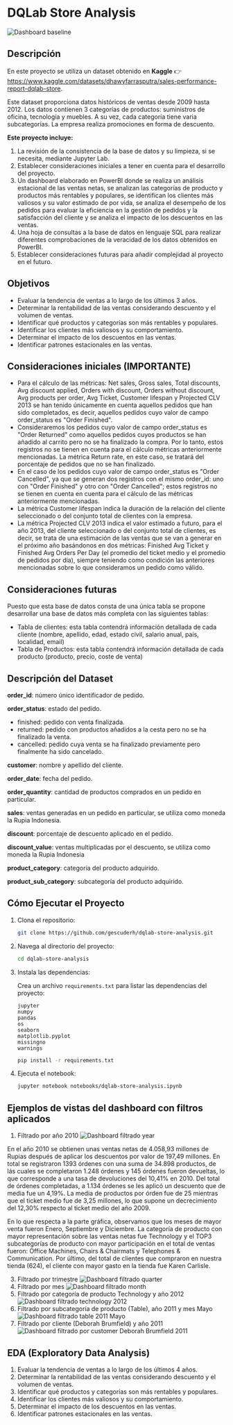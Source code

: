 # DQLab Store Analysis

![Dashboard baseline](images/filtrado-all.JPG)

## Descripción

En este proyecto se utiliza un dataset obtenido en **Kaggle** 👉 https://www.kaggle.com/datasets/dhawyfarrasputra/sales-performance-report-dqlab-store.

Este dataset proporciona datos históricos de ventas desde 2009 hasta 2012. Los datos contienen 3 categorías de productos: suministros de oficina, tecnología y muebles. A su vez, cada categoría tiene varia subcategorías. La empresa realiza promociones en forma de descuento.

**Este proyecto incluye:**
1. La revisión de la consistencia de la base de datos y su limpieza, si se necesita, mediante Jupyter Lab.
2. Establecer consideraciones iniciales a tener en cuenta para el desarrollo del proyecto.
3. Un dashboard elaborado en PowerBI donde se realiza un análisis estacional de las ventas netas, se analizan las categorías de producto y productos más rentables y populares, se identifican los clientes más valiosos y su valor estimado de por vida, se analiza el desempeño de los pedidos para evaluar la eficiencia en la gestión de pedidos y la satisfacción del cliente y se analiza el impacto de los descuentos en las ventas.
4. Una hoja de consultas a la base de datos en lenguaje SQL para realizar diferentes comprobaciones de la veracidad de los datos obtenidos en PowerBI.
5. Establecer consideraciones futuras para añadir complejidad al proyecto en el futuro.

## Objetivos

- Evaluar la tendencia de ventas a lo largo de los últimos 3 años.
- Determinar la rentabilidad de las ventas considerando descuento y el volumen de ventas.
- Identificar qué productos y categorías son más rentables y populares.
- Identificar los clientes más valiosos y su comportamiento.
- Determinar el impacto de los descuentos en las ventas.
- Identificar patrones estacionales en las ventas.

## Consideraciones iniciales (IMPORTANTE)

- Para el cálculo de las métricas: Net sales, Gross sales, Total discounts, Avg discount applied, Orders with discount, Orders without discount, Avg products per order, Avg Ticket, Customer lifespan y Projected CLV 2013 se han tenido únicamente en cuenta aquellos pedidos que han sido completados, es decir, aquellos pedidos cuyo valor de campo order_status es "Order Finished".
- Consideraremos los pedidos cuyo valor de campo order_status es "Order Returned" como aquellos pedidos cuyos productos se han añadido al carrito pero no se ha finalizado la compra. Por lo tanto, estos registros no se tienen en cuenta para el cálculo métricas anteriormente mencionadas. La métrica Return rate, en este caso, se tratará del porcentaje de pedidos que no se han finalizado.
- En el caso de los pedidos cuyo valor de campo order_status es "Order Cancelled", ya que se generan dos registros con el mismo order_id: uno con "Order Finished" y otro con "Order Cancelled"; estos registros no se tienen en cuenta en cuenta para el cálculo de las métricas anteriormente mencionadas.
- La métrica Customer lifespan indica la duración de la relación del cliente seleccionado o del conjunto total de clientes con la empresa.
- La métrica Projected CLV 2013 indica el valor estimado a futuro, para el año 2013, del cliente seleccionado o del conjunto total de clientes, es decir, se trata de una estimación de las ventas que se van a generar en el próximo año basándonos en dos métricas: Finished Avg Ticket y Finished Avg Orders Per Day (el promedio del ticket medio y el promedio de pedidos por día), siempre teniendo como condición las anteriores mencionadas sobre lo que consideramos un pedido como válido.

## Consideraciones futuras

Puesto que esta base de datos consta de una única tabla se propone desarrollar una base de datos más completa con las siguientes tablas:
- Tabla de clientes: esta tabla contendrá información detallada de cada cliente (nombre, apellido, edad, estado civil, salario anual, país, localidad, email)
- Tabla de Productos: esta tabla contendrá información detallada de cada producto (producto, precio, coste de venta)

## Descripción del Dataset

**order_id**: número único identificador de pedido.

**order_status**: estado del pedido.
   - finished: pedido con venta finalizada.
   - returned: pedido con productos añadidos a la cesta pero no se ha finalizado la venta.
   - cancelled: pedido cuya venta se ha finalizado previamente pero finalmente ha sido cancelado.

**customer**: nombre y apellido del cliente.

**order_date**: fecha del pedido.

**order_quantity**: cantidad de productos comprados en un pedido en particular.

**sales**: ventas generadas en un pedido en particular, se utiliza como moneda la Rupia Indonesia.

**discount**: porcentaje de descuento aplicado en el pedido.

**discount_value**: ventas multiplicadas por el descuento, se utiliza como moneda la Rupia Indonesia

**product_category**: categoría del producto adquirido.

**product_sub_category**: subcategoría del producto adquirido.

## Cómo Ejecutar el Proyecto
1. Clona el repositorio:
   ```bash
   git clone https://github.com/gescuderh/dqlab-store-analysis.git

2. Navega al directorio del proyecto:
   ```bash
   cd dqlab-store-analysis

4. Instala las dependencias:

   Crea un archivo `requirements.txt` para listar las dependencias del proyecto:

   ```text
   jupyter
   numpy
   pandas 
   os
   seaborn
   matplotlib.pyplot
   missingno
   warnings
   ````
   
   ```bash
   pip install -r requirements.txt
   ```

6. Ejecuta el notebook:
   ```bash
   jupyter notebook notebooks/dqlab-store-analysis.ipynb
   ```

## Ejemplos de vistas del dashboard con filtros aplicados

1. Filtrado por año 2010
![Dashboard filtrado year](images/filtrado-year.JPG)

En el año 2010 se obtienen unas ventas netas de 4.058,93 millones de Rupias después de aplicar los descuentos por valor de 197,49 millones. En total se registraron 1393 órdenes con una suma de 34.898 productos, de lás cuales se completaron 1.248 órdenes y 145 órdenes fueron devueltas, lo que corresponde a una tasa de devoluciones del 10,41% en 2010. Del total de órdenes completadas, a 1.134 órdenes se les aplicó un descuento que de media fue un 4,19%. La media de productos por órden fue de 25 mientras que el ticket medio fue de 3,25 millones, lo que supone un decrecimiento del 12,30% respecto al ticket medio del año 2009.

En lo que respecta a la parte gráfica, observamos que los meses de mayor venta fueron Enero, Septiembre y Diciembre. La categoría de producto con mayor representación sobre las ventas netas fue Technology y el TOP3 subcategorías de producto con mayor participación en el total de ventas fueron: Office Machines, Chairs & Chairmats y Telephones & Communication. Por último, del total de clientes que compraron en nuestra tienda (624), el cliente con mayor gasto en la tienda fue Karen Carlisle.

3. Filtrado por trimestre
![Dashboard filtrado quarter](images/filtrado-quarter.JPG)
4. Filtrado por mes
![Dashboard filtrado month](images/filtrado-month.JPG)
5. Filtrado por categoría de producto Technology y año 2012
![Dashboard filtrado technology 2012](images/filtrado-technology-2012.JPG)
6. Filtrado por subcategoría de producto (Table), año 2011 y mes Mayo
![Dashboard filtrado table 2011 Mayo](images/filtrado-table-mayo-2011.JPG)
7. Filtrado por cliente (Deborah Brumfield) y año 2011
![Dashboard filtrado por customer Deborah Brumfield 2011](images/filtrado-selectedcustomer-deborahbrumfield-2011.JPG)

## EDA (Exploratory Data Analysis)

1. Evaluar la tendencia de ventas a lo largo de los últimos 4 años.
2. Determinar la rentabilidad de las ventas considerando descuento y el volumen de ventas.
3. Identificar qué productos y categorías son más rentables y populares.
4. Identificar los clientes más valiosos y su comportamiento.
5. Determinar el impacto de los descuentos en las ventas.
6. Identificar patrones estacionales en las ventas.

